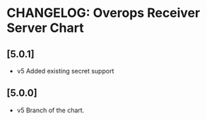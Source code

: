 # CHANGELOG: Overops Receiver Server Chart

## [5.0.1]
- v5 Added existing secret support

## [5.0.0]
- v5 Branch of the chart.

